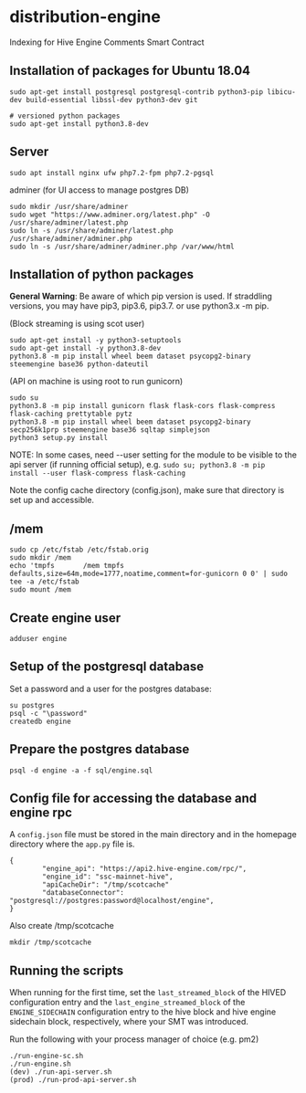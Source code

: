 # distribution-engine
Indexing for Hive Engine Comments Smart Contract

## Installation of packages for Ubuntu 18.04

```
sudo apt-get install postgresql postgresql-contrib python3-pip libicu-dev build-essential libssl-dev python3-dev git

# versioned python packages
sudo apt-get install python3.8-dev
```

## Server

```
sudo apt install nginx ufw php7.2-fpm php7.2-pgsql
```
adminer (for UI access to manage postgres DB)
```
sudo mkdir /usr/share/adminer
sudo wget "https://www.adminer.org/latest.php" -O /usr/share/adminer/latest.php
sudo ln -s /usr/share/adminer/latest.php /usr/share/adminer/adminer.php
sudo ln -s /usr/share/adminer/adminer.php /var/www/html
```

## Installation of python packages

**General Warning**: Be aware of which pip version is used. If straddling versions, you may have pip3, pip3.6, pip3.7. or use python3.x -m pip.

(Block streaming is using scot user)
```
sudo apt-get install -y python3-setuptools
sudo apt-get install -y python3.8-dev
python3.8 -m pip install wheel beem dataset psycopg2-binary steemengine base36 python-dateutil
```

(API on machine is using root to run gunicorn)
```
sudo su
python3.8 -m pip install gunicorn flask flask-cors flask-compress flask-caching prettytable pytz 
python3.8 -m pip install wheel beem dataset psycopg2-binary secp256k1prp steemengine base36 sqltap simplejson
python3 setup.py install
```

NOTE: In some cases, need --user setting for the module to be visible to the api server (if running official setup),
e.g. `sudo su; python3.8 -m pip install --user flask-compress flask-caching`

Note the config cache directory (config.json), make sure that directory is set up and accessible.

## /mem
```
sudo cp /etc/fstab /etc/fstab.orig
sudo mkdir /mem
echo 'tmpfs       /mem tmpfs defaults,size=64m,mode=1777,noatime,comment=for-gunicorn 0 0' | sudo tee -a /etc/fstab
sudo mount /mem
```

## Create engine user
```
adduser engine
```

## Setup of the postgresql database

Set a password and a user for the postgres database:

```
su postgres
psql -c "\password"
createdb engine
```

## Prepare the postgres database
```
psql -d engine -a -f sql/engine.sql
```

## Config file for accessing the database and engine rpc
A `config.json` file must be stored in the main directory and in the homepage directory where the `app.py` file is.
```
{
        "engine_api": "https://api2.hive-engine.com/rpc/",
        "engine_id": "ssc-mainnet-hive",
        "apiCacheDir": "/tmp/scotcache"
        "databaseConnector": "postgresql://postgres:password@localhost/engine",
}
```

Also create /tmp/scotcache

```
mkdir /tmp/scotcache
```

## Running the scripts

When running for the first time, set the `last_streamed_block` of the HIVED configuration entry
and the `last_engine_streamed_block` of the `ENGINE_SIDECHAIN` configuration entry
to the hive block and hive engine sidechain block, respectively, where your SMT was introduced.

Run the following with your process manager of choice (e.g. pm2)
```
./run-engine-sc.sh
./run-engine.sh
(dev) ./run-api-server.sh
(prod) ./run-prod-api-server.sh
```
